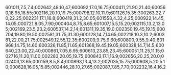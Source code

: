 601011,7.5,7.4;002642,48.10,47;600692,17.0,16.75;000411,21.90,21.40;600560,18.95,18.55;002116,20.10,19.75;000798,12.10,11.9;601126,15.35;300263,22.70,22.25;002231,17.1,16.8;600419,31.2,30.05;601558,4.32,4.25;000922,14.45,14.05;000721,8.05,7.90;000404,8.75,8.65;601007,15.5,15.20;002115,13.2,13.05;002169,23.5,23.2;600537,14.2,14;601311,19.35,19.0;002350,19.45,19.15;600704,19.80,19.50;002581,31.75,31.30;600128,14.7,14.65;002218,10.3,10.2;600381,22.00,21.75;002549,12.55,12.35;600209,9.75,9.60;600800,9.55,9.40;601968,14.75,14.60;600326,11.85,11.65;601368,19.45,19.05;600328,14.7,14.5;600640,23.00,22.40;000861,7.05,6.95;600613,23.85,23.45;600051,11.25,11.15;002716,11.20,11.00;002283,20.05,19.75;600843,17.1,16.9;002656,20.25,20.0;002403,13.65;000159,8.5,8.4;000893,13.4,13.2;002035,15.75;000608,5.20,5.10;000628,16.05,15.85;002446,28.10,27.65;002087,7.85,7.70;002232,16.4,16.2
